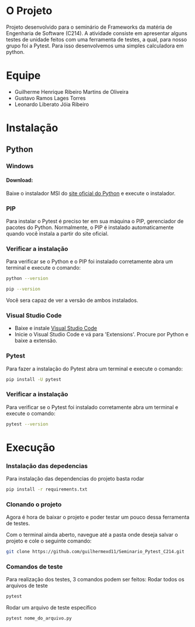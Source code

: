 # O Projeto

Projeto desenvolvido para o seminário de Frameworks da matéria de Engenharia de Software (C214).
A atividade consiste em apresentar alguns testes de unidade feitos com uma ferramenta de testes, a qual, para nosso grupo foi a Pytest. Para isso desenvolvemos uma simples calculadora em python.

# Equipe

- Guilherme Henrique Ribeiro Martins de Oliveira
- Gustavo Ramos Lages Torres
- Leonardo Liberato Jóia Ribeiro

# Instalação

## Python

### Windows

#### Download:

Baixe o instalador MSI do <a href="https://www.python.org/downloads/" >site oficial do Python</a> e execute o instalador.

### PIP

Para instalar o Pytest é preciso ter em sua máquina o PIP, gerenciador de pacotes do Python.
Normalmente, o PIP é instalado automaticamente quando você instala a partir do site oficial.

### Verificar a instalação 

Para verificar se o Python e o PIP foi instalado corretamente abra um terminal e execute o comando:
```bash
python --version
```

```bash
pip --version
```

Você sera capaz de ver a versão de ambos instalados.

### Visual Studio Code

- Baixe e instale <a href="https://code.visualstudio.com/download">Visual Studio Code</a>
- Inicie o Visual Studio Code e vá para 'Extensions'. Procure por Python e baixe a extensão.

### Pytest

Para fazer a instalação do Pytest abra um terminal e execute o comando:
```bash
pip install -U pytest
```

### Verificar a instalação 

Para verificar se o Pytest foi instalado corretamente abra um terminal e execute o comando:
```bash
pytest --version
```

# Execução

### Instalação das depedencias

Para instalação das dependencias do projeto basta rodar
```bash
pip install -r requirements.txt
```

### Clonando o projeto

Agora é hora de baixar o projeto e poder testar um pouco dessa ferramenta de testes.

Com o terminal ainda aberto, navegue até a pasta onde deseja salvar o projeto e cole o seguinte comando:

```bash
git clone https://github.com/guilhermexd11/Seminario_Pytest_C214.git
```

### Comandos de teste

Para realização dos testes, 3 comandos podem ser feitos:
Rodar todos os arquivos de teste
```bash
pytest
```

Rodar um arquivo de teste específico
```bash
pytest nome_do_arquivo.py
```
